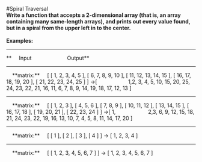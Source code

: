 #Spiral Traversal
<br />
**Write a function that accepts a 2-dimensional array (that is, an array containing many same-length arrays),
and prints out every value found, but in a spiral from the upper left in to the center.**
<br />
<br />
**Examples:**
<hr />
**&nbsp;&nbsp;&nbsp;&nbsp;&nbsp;Input&nbsp;&nbsp;&nbsp;&nbsp;&nbsp;&nbsp;&nbsp;&nbsp;&nbsp;&nbsp;&nbsp;&nbsp;&nbsp;&nbsp;&nbsp;&nbsp;&nbsp;&nbsp;&nbsp;&nbsp;&nbsp;&nbsp;&nbsp;&nbsp;Output**
<hr />
&nbsp;&nbsp;&nbsp;&nbsp;**matrix:**
&nbsp;&nbsp;&nbsp;&nbsp;[ [ 1, 2, 3, 4, 5 ], [ 6, 7, 8, 9, 10 ], [ 11, 12, 13, 14, 15 ], [ 16, 17, 18, 19, 20 ], [ 21, 22, 23, 24, 25 ] ] ->[ &nbsp;&nbsp;&nbsp;&nbsp;&nbsp;&nbsp;&nbsp;&nbsp;&nbsp;&nbsp;&nbsp;&nbsp;&nbsp;&nbsp;&nbsp;&nbsp;&nbsp;&nbsp;&nbsp;&nbsp;1,2, 3, 4, 5, 10, 15, 20, 25, 24, 23, 22, 21, 16, 11, 6, 7, 8, 9, 14, 19, 18, 17, 12, 13 ]
<hr />
&nbsp;&nbsp;&nbsp;&nbsp;**matrix:**
&nbsp;&nbsp;&nbsp;&nbsp;[ [ 1, 2, 3 ], [ 4, 5, 6 ], [ 7, 8, 9 ], [ 10, 11, 12 ], [ 13, 14, 15 ], [ 16, 17, 18 ], [ 19, 20, 21 ], [ 22, 23, 24 ] ] ->[ 1, &nbsp;&nbsp;&nbsp;&nbsp;&nbsp;&nbsp;&nbsp;&nbsp;&nbsp;&nbsp;&nbsp;&nbsp;&nbsp;&nbsp;&nbsp;&nbsp;&nbsp;&nbsp;&nbsp;&nbsp;&nbsp;2,3, 6, 9, 12, 15, 18, 21, 24, 23, 22, 19, 16, 13, 10, 7, 4, 5, 8, 11, 14, 17, 20 ]
<hr />
&nbsp;&nbsp;&nbsp;&nbsp;**matrix:**
&nbsp;&nbsp;&nbsp;&nbsp;[ [ 1 ], [ 2 ], [ 3 ], [ 4 ] ] -> [ 1, 2, 3, 4 ]
<hr />
&nbsp;&nbsp;&nbsp;&nbsp;**matrix:**
&nbsp;&nbsp;&nbsp;&nbsp;[ [ 1, 2, 3, 4, 5, 6, 7 ] ] -> [ 1, 2, 3, 4, 5, 6, 7 ]
